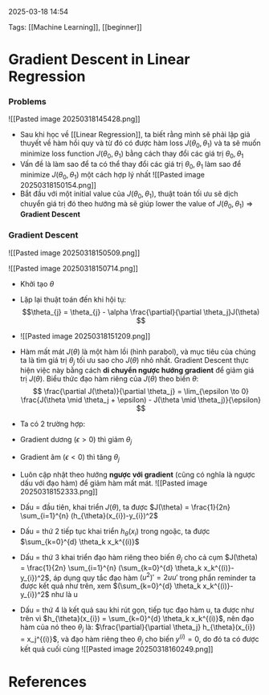 2025-03-18 14:54


Tags: [[Machine Learning]], [[beginner]]

# Gradient Descent in Linear Regression

### Problems

![[Pasted image 20250318145428.png]]
- Sau khi học về [[Linear Regression]], ta biết rằng mình sẽ phải lập giả thuyết về hàm hồi quy và từ đó có được hàm loss $J(\theta_{0},\theta_{1})$ và ta sẽ muốn minimize loss function $J(\theta_{0},\theta_{1})$ bằng cách thay đổi các giá trị $\theta_{0},\theta_{1}$
- Vấn đề là làm sao để ta có thể thay đổi các giá trị  $\theta_{0},\theta_{1}$ làm sao để minimize  $J(\theta_{0},\theta_{1})$ một cách hợp lý nhất
![[Pasted image 20250318150154.png]]
- Bắt đầu với một initial value của $J(\theta_{0},\theta_{1})$, thuật toán tối ưu sẽ dịch chuyển giá trị đó theo hướng mà sẽ giúp lower the value of  $J(\theta_{0},\theta_{1})$ => **Gradient Descent**
### Gradient Descent

![[Pasted image 20250318150509.png]]

![[Pasted image 20250318150714.png]]
- Khởi tạo $\theta$
- Lặp lại thuật toán đến khi hội tụ: $$\theta_{j} = \theta_{j} - \alpha \frac{\partial}{\partial \theta_j}J(\theta) $$
- ![[Pasted image 20250318151209.png]]
- Hàm mất mát $J(\theta)$ là một hàm lồi (hình parabol), và mục tiêu của chúng ta là tìm giá trị $\theta_j$​ tối ưu sao cho $J(\theta)$ nhỏ nhất. Gradient Descent thực hiện việc này bằng cách **di chuyển ngược hướng gradient** để giảm giá trị $J(\theta)$. Biểu thức đạo hàm riêng của $J(\theta)$ theo biến $\theta$:
$$
\frac{\partial J(\theta)}{\partial \theta_j} = \lim_{\epsilon \to 0} \frac{J(\theta \mid \theta_j + \epsilon) - J(\theta \mid \theta_j)}{\epsilon}
$$
- Ta có 2 trường hợp:
- Gradient dương ($\epsilon > 0$)  thì giảm $\theta_j$
- Gradient âm ($\epsilon < 0$) thì tăng $\theta_j$
- Luôn cập nhật theo hướng **ngược với gradient** (cũng có nghĩa là ngược dấu với đạo hàm) để giảm hàm mất mát.
![[Pasted image 20250318152333.png]]
- Dấu = đầu tiên, khai triển $J(\theta)$, ta được  $J(\theta) = \frac{1}{2n} \sum_{i=1}^{n} (h_{\theta}(x_{i})-y_{i})^2$
- Dấu = thứ 2 tiếp tục khai triển $h_{\theta}(x_{i})$ trong ngoặc, ta được $\sum_{k=0}^{d} \theta_k x_k^{(i)}$ 
- Dấu = thứ 3 khai triển đạo hàm riêng theo biến $\theta_j$ cho cả cụm $J(\theta) = \frac{1}{2n} \sum_{i=1}^{n} (\sum_{k=0}^{d} \theta_k x_k^{(i)}-y_{i})^2$, áp dụng quy tắc đạo hàm $(u^2)' = 2uu'$ trong phần reminder ta được kết quả như trên, xem $(\sum_{k=0}^{d} \theta_k x_k^{(i)}-y_{i})^2$ như là u

- Dấu = thứ 4  là kết quả sau khi rút gọn, tiếp tục đạo hàm u, ta được như trên vì $h_{\theta}(x_{i}) = \sum_{k=0}^{d} \theta_k x_k^{(i)}$, nên đạo hàm của nó theo $\theta_j$ là: $\frac{\partial}{\partial \theta_j} h_{\theta}(x_{i}) = x_j^{(i)}$, và đạo hàm riêng theo $\theta_j$ cho biến $y^{(i)}=0$, do đó ta có được kết quả cuối cùng 
![[Pasted image 20250318160249.png]]

# References

